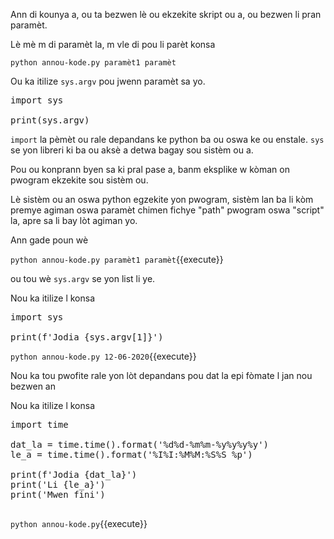 Ann di kounya a, ou ta bezwen lè ou ekzekite skript ou a, ou bezwen li pran paramèt.

Lè mè m di paramèt la, m vle di pou li parèt konsa

`python annou-kode.py paramèt1 paramèt`

Ou ka itilize `sys.argv` pou jwenn paramèt sa yo.
<pre class="file" data-filename="annou-kode.py" data-target="replace">
import sys

print(sys.argv)
</pre>

`import` la pèmèt ou rale depandans ke python ba ou oswa ke ou enstale. `sys` se yon libreri ki ba ou aksè a detwa bagay sou sistèm ou a.

Pou ou konprann byen sa ki pral pase a, banm eksplike w kòman on pwogram ekzekite sou sistèm ou. 

Lè sistèm ou an oswa python egzekite yon pwogram, sistèm lan ba li kòm premye agiman oswa paramèt chimen fichye "path" pwogram oswa "script" la, apre sa li bay lòt agiman yo.

Ann gade poun wè

`python annou-kode.py paramèt1 paramèt`{{execute}}

ou tou wè `sys.argv` se yon list li ye.

Nou ka itilize l konsa
<pre class="file" data-filename="annou-kode.py" data-target="replace">
import sys

print(f'Jodia {sys.argv[1]}')
</pre>

`python annou-kode.py 12-06-2020`{{execute}}

Nou ka tou pwofite rale yon lòt depandans pou dat la epi fòmate l jan nou bezwen an

Nou ka itilize l konsa
<pre class="file" data-filename="annou-kode.py" data-target="replace">
import time

dat_la = time.time().format('%d%d-%m%m-%y%y%y%y')
le_a = time.time().format('%I%I:%M%M:%S%S %p')

print(f'Jodia {dat_la}')
print('Li {le_a}')
print('Mwen fini')

</pre>

`python annou-kode.py`{{execute}}
